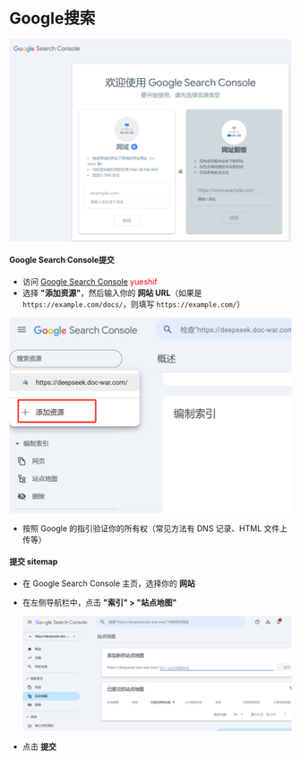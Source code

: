 # Google搜索

![image-20250315213257852](./assets/image-20250315213257852.png)



#### Google Search Console提交

- 访问  [Google Search Console](https://search.google.com/search-console)     <span style="color:red">yueshif</span>
- 选择 **"添加资源"**，然后输入你的 **网站 URL**（如果是 `https://example.com/docs/`，则填写 `https://example.com/`）

![image-20250315214528156](./assets/image-20250315214528156.png)

- 按照 Google 的指引验证你的所有权（常见方法有 DNS 记录、HTML 文件上传等）

#### 提交 sitemap

- 在 Google Search Console 主页，选择你的 **网站**

- 在左侧导航栏中，点击 **"索引" > "站点地图"**

  ![image-20250315214204929](./assets/image-20250315214204929.png)

- 点击 **提交**
